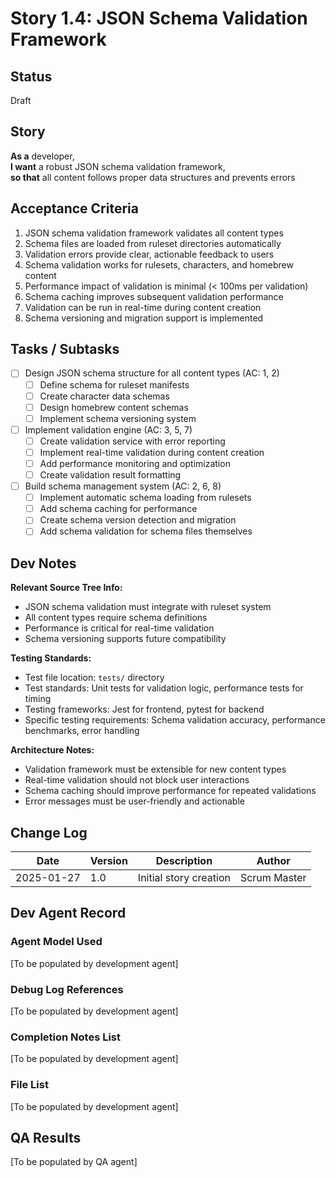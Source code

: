 # Story 1.4: JSON Schema Validation Framework

## Status
Draft

## Story
**As a** developer,  
**I want** a robust JSON schema validation framework,  
**so that** all content follows proper data structures and prevents errors

## Acceptance Criteria
1. JSON schema validation framework validates all content types
2. Schema files are loaded from ruleset directories automatically
3. Validation errors provide clear, actionable feedback to users
4. Schema validation works for rulesets, characters, and homebrew content
5. Performance impact of validation is minimal (< 100ms per validation)
6. Schema caching improves subsequent validation performance
7. Validation can be run in real-time during content creation
8. Schema versioning and migration support is implemented

## Tasks / Subtasks
- [ ] Design JSON schema structure for all content types (AC: 1, 2)
  - [ ] Define schema for ruleset manifests
  - [ ] Create character data schemas
  - [ ] Design homebrew content schemas
  - [ ] Implement schema versioning system
- [ ] Implement validation engine (AC: 3, 5, 7)
  - [ ] Create validation service with error reporting
  - [ ] Implement real-time validation during content creation
  - [ ] Add performance monitoring and optimization
  - [ ] Create validation result formatting
- [ ] Build schema management system (AC: 2, 6, 8)
  - [ ] Implement automatic schema loading from rulesets
  - [ ] Add schema caching for performance
  - [ ] Create schema version detection and migration
  - [ ] Add schema validation for schema files themselves

## Dev Notes
**Relevant Source Tree Info:**
- JSON schema validation must integrate with ruleset system
- All content types require schema definitions
- Performance is critical for real-time validation
- Schema versioning supports future compatibility

**Testing Standards:**
- Test file location: `tests/` directory
- Test standards: Unit tests for validation logic, performance tests for timing
- Testing frameworks: Jest for frontend, pytest for backend
- Specific testing requirements: Schema validation accuracy, performance benchmarks, error handling

**Architecture Notes:**
- Validation framework must be extensible for new content types
- Real-time validation should not block user interactions
- Schema caching should improve performance for repeated validations
- Error messages must be user-friendly and actionable

## Change Log
| Date | Version | Description | Author |
|------|---------|-------------|---------|
| 2025-01-27 | 1.0 | Initial story creation | Scrum Master |

## Dev Agent Record

### Agent Model Used
[To be populated by development agent]

### Debug Log References
[To be populated by development agent]

### Completion Notes List
[To be populated by development agent]

### File List
[To be populated by development agent]

## QA Results
[To be populated by QA agent]

